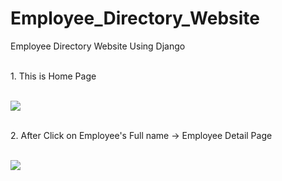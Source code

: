 # Employee_Directory_Website
Employee Directory Website Using Django
</br>
</br>
<p>1. This is Home Page</p>
</br>
<img src="https://github.com/AashishKumarYadav/Employee_Directory_Website/assets/84706612/352dbfad-2328-4d93-b840-ce0da4e78499"></a>
</br>
</br>
<p>2. After Click on Employee's Full name -> Employee Detail Page </p>
</br>
<img src="https://github.com/AashishKumarYadav/Employee_Directory_Website/assets/84706612/6a09eed9-ec8d-46e9-a454-ce9f689a699c"></a>
</br>

